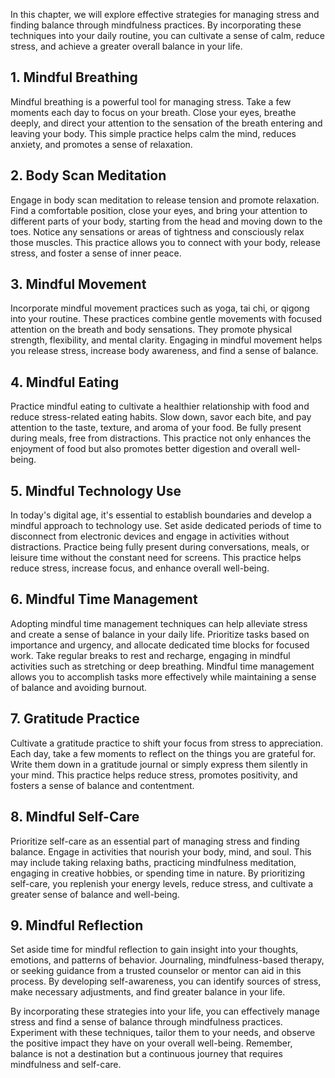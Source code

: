 
In this chapter, we will explore effective strategies for managing stress and finding balance through mindfulness practices. By incorporating these techniques into your daily routine, you can cultivate a sense of calm, reduce stress, and achieve a greater overall balance in your life.

**1. Mindful Breathing**
------------------------

Mindful breathing is a powerful tool for managing stress. Take a few moments each day to focus on your breath. Close your eyes, breathe deeply, and direct your attention to the sensation of the breath entering and leaving your body. This simple practice helps calm the mind, reduces anxiety, and promotes a sense of relaxation.

**2. Body Scan Meditation**
---------------------------

Engage in body scan meditation to release tension and promote relaxation. Find a comfortable position, close your eyes, and bring your attention to different parts of your body, starting from the head and moving down to the toes. Notice any sensations or areas of tightness and consciously relax those muscles. This practice allows you to connect with your body, release stress, and foster a sense of inner peace.

**3. Mindful Movement**
-----------------------

Incorporate mindful movement practices such as yoga, tai chi, or qigong into your routine. These practices combine gentle movements with focused attention on the breath and body sensations. They promote physical strength, flexibility, and mental clarity. Engaging in mindful movement helps you release stress, increase body awareness, and find a sense of balance.

**4. Mindful Eating**
---------------------

Practice mindful eating to cultivate a healthier relationship with food and reduce stress-related eating habits. Slow down, savor each bite, and pay attention to the taste, texture, and aroma of your food. Be fully present during meals, free from distractions. This practice not only enhances the enjoyment of food but also promotes better digestion and overall well-being.

**5. Mindful Technology Use**
-----------------------------

In today's digital age, it's essential to establish boundaries and develop a mindful approach to technology use. Set aside dedicated periods of time to disconnect from electronic devices and engage in activities without distractions. Practice being fully present during conversations, meals, or leisure time without the constant need for screens. This practice helps reduce stress, increase focus, and enhance overall well-being.

**6. Mindful Time Management**
------------------------------

Adopting mindful time management techniques can help alleviate stress and create a sense of balance in your daily life. Prioritize tasks based on importance and urgency, and allocate dedicated time blocks for focused work. Take regular breaks to rest and recharge, engaging in mindful activities such as stretching or deep breathing. Mindful time management allows you to accomplish tasks more effectively while maintaining a sense of balance and avoiding burnout.

**7. Gratitude Practice**
-------------------------

Cultivate a gratitude practice to shift your focus from stress to appreciation. Each day, take a few moments to reflect on the things you are grateful for. Write them down in a gratitude journal or simply express them silently in your mind. This practice helps reduce stress, promotes positivity, and fosters a sense of balance and contentment.

**8. Mindful Self-Care**
------------------------

Prioritize self-care as an essential part of managing stress and finding balance. Engage in activities that nourish your body, mind, and soul. This may include taking relaxing baths, practicing mindfulness meditation, engaging in creative hobbies, or spending time in nature. By prioritizing self-care, you replenish your energy levels, reduce stress, and cultivate a greater sense of balance and well-being.

**9. Mindful Reflection**
-------------------------

Set aside time for mindful reflection to gain insight into your thoughts, emotions, and patterns of behavior. Journaling, mindfulness-based therapy, or seeking guidance from a trusted counselor or mentor can aid in this process. By developing self-awareness, you can identify sources of stress, make necessary adjustments, and find greater balance in your life.

By incorporating these strategies into your life, you can effectively manage stress and find a sense of balance through mindfulness practices. Experiment with these techniques, tailor them to your needs, and observe the positive impact they have on your overall well-being. Remember, balance is not a destination but a continuous journey that requires mindfulness and self-care.
